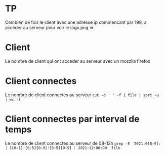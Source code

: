 

# TP 

Combien de fois le client avec une adresse ip commencant par 198, 
a acceder au serveur pour voir le logo.png => 

# Client 

Le nombre de client qui ont acceder au serveur avec un mozzila firefox

# Client connectes 
Le nombre de client connectes au serveur
`cut -d ' ' -f 1 file | sort -u | wc -l`

# Client connectes par interval de temps
Le nombre de client connectes au serveur de 08-12h
`grep -E '2021:0[8-9]: | 1[0-1]:[0-5][0-9]:[0-5][0-9] | 2021:12:00:00' file`

